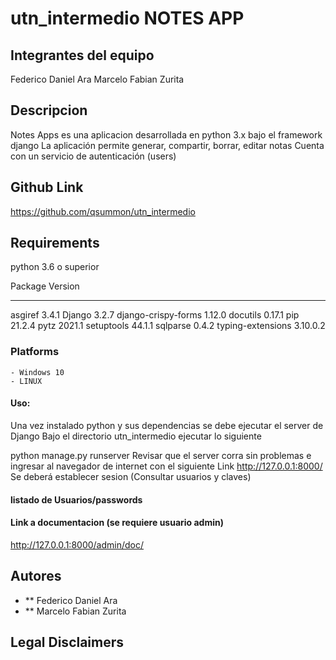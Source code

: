 # utn_intermedio NOTES APP

## Integrantes del equipo
Federico Daniel Ara
Marcelo Fabian Zurita

## Descripcion
Notes Apps es una aplicacion desarrollada en python 3.x bajo el framework django
La aplicación permite generar, compartir, borrar, editar notas
Cuenta con un servicio de autenticación (users)

## Github Link
https://github.com/qsummon/utn_intermedio

## Requirements
python 3.6 o superior

Package             Version
------------------- --------
asgiref             3.4.1
Django              3.2.7
django-crispy-forms 1.12.0
docutils            0.17.1
pip                 21.2.4
pytz                2021.1
setuptools          44.1.1
sqlparse            0.4.2
typing-extensions   3.10.0.2


### Platforms
```
- Windows 10
- LINUX
```
#### Uso:
Una vez instalado python y sus dependencias se debe ejecutar el server de Django
Bajo el directorio utn_intermedio ejecutar lo siguiente

python manage.py runserver
Revisar que el server corra sin problemas e ingresar al navegador de internet con
el siguiente Link
http://127.0.0.1:8000/
Se deberá establecer sesion (Consultar usuarios y claves)

#### listado de Usuarios/passwords

#### Link a documentacion (se requiere usuario admin)
http://127.0.0.1:8000/admin/doc/

## Autores
* ** Federico Daniel Ara
* ** Marcelo Fabian Zurita


## Legal Disclaimers
